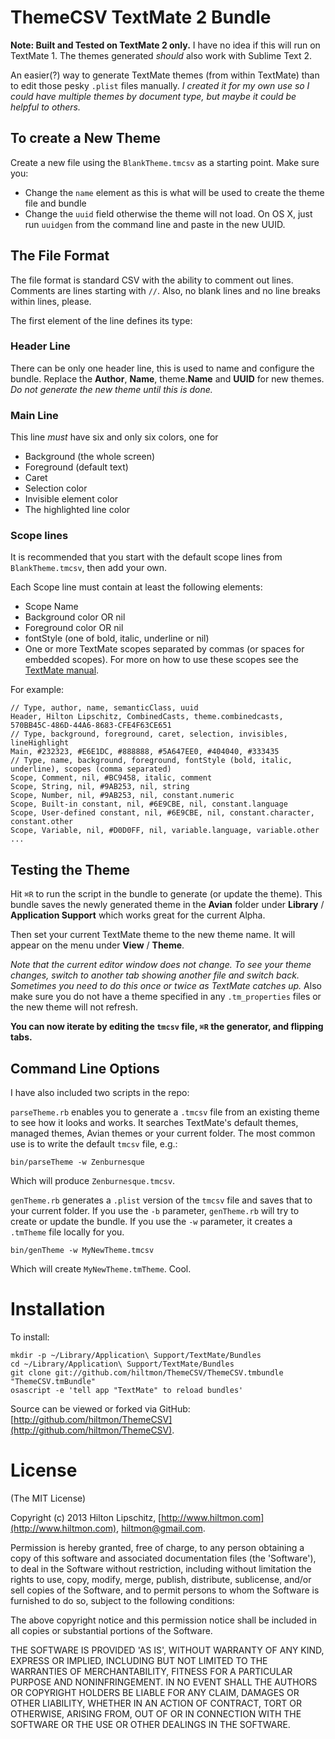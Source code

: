 # ThemeCSV TextMate 2 Bundle

**Note: Built and Tested on TextMate 2 only.** I have no idea if this will run on TextMate 1. The themes generated *should* also work with Sublime Text 2.

An easier(?) way to generate TextMate themes (from within TextMate) than to edit those pesky `.plist` files manually. *I created it for my own use so I could have multiple themes by document type, but maybe it could be helpful to others.*

## To create a New Theme

Create a new file using the `BlankTheme.tmcsv` as a starting point. Make sure you:

* Change the `name` element as this is what will be used to create the theme file and bundle
* Change the `uuid` field otherwise the theme will not load. On OS X, just run `uuidgen` from the command line and paste in the new UUID.

## The File Format

The file format is standard CSV with the ability to comment out lines. Comments are lines starting with `//`. Also, no blank lines and no line breaks within lines, please.

The first element of the line defines its type:

### Header Line

There can be only one header line, this is used to name and configure the bundle. Replace the **Author**, **Name**, theme.**Name** and **UUID** for new themes. *Do not generate the new theme until this is done.*

### Main Line

This line *must* have six and only six colors, one for

* Background (the whole screen)
* Foreground (default text)
* Caret
* Selection color
* Invisible element color
* The highlighted line color

### Scope lines

It is recommended that you start with the default scope lines from `BlankTheme.tmcsv`, then add your own.

Each Scope line must contain at least the following elements:

* Scope Name
* Background color OR nil
* Foreground color OR nil
* fontStyle (one of bold, italic, underline or nil)
* One or more TextMate scopes separated by commas (or spaces for embedded scopes). For more on how to use these scopes see the [TextMate manual](http://manual.macromates.com/en/scope_selectors).

For example:

	// Type, author, name, semanticClass, uuid  
	Header, Hilton Lipschitz, CombinedCasts, theme.combinedcasts, 570BB45C-486D-44A6-8683-CFE4F63CE651  
	// Type, background, foreground, caret, selection, invisibles, lineHighlight  
	Main, #232323, #E6E1DC, #888888, #5A647EE0, #404040, #333435  
	// Type, name, background, foreground, fontStyle (bold, italic, underline), scopes (comma separated)  
	Scope, Comment, nil, #BC9458, italic, comment  
	Scope, String, nil, #9AB253, nil, string  
	Scope, Number, nil, #9AB253, nil, constant.numeric  
	Scope, Built-in constant, nil, #6E9CBE, nil, constant.language  
	Scope, User-defined constant, nil, #6E9CBE, nil, constant.character, constant.other  
	Scope, Variable, nil, #D0D0FF, nil, variable.language, variable.other  
	...  

## Testing the Theme

Hit `⌘R` to run the script in the bundle to generate (or update the theme). This bundle saves the newly generated theme in the **Avian** folder under **Library** / **Application Support** which works great for the current Alpha. 

Then set your current TextMate theme to the new theme name. It will appear on the menu under **View** / **Theme**.

*Note that the current editor window does not change. To see your theme changes, switch to another tab showing another file and switch back. Sometimes you need to do this once or twice as TextMate catches up.* Also make sure you do not have a theme specified in any `.tm_properties` files or the new theme will not refresh.

**You can now iterate by editing the `tmcsv` file, `⌘R` the generator, and flipping tabs.**

## Command Line Options

I have also included two scripts in the repo:

`parseTheme.rb` enables you to generate a `.tmcsv` file from an existing theme to see how it looks and works. It searches TextMate's default themes, managed themes, Avian themes or your current folder. The most common use is to write the default `tmcsv` file, e.g.:

````
bin/parseTheme -w Zenburnesque
````

Which will produce `Zenburnesque.tmcsv`.

`genTheme.rb` generates a `.plist` version of the `tmcsv` file and saves that to your current folder. If you use the `-b` parameter, `genTheme.rb` will try to create or update the bundle. If you use the `-w` parameter, it creates a `.tmTheme` file locally for you.

````
bin/genTheme -w MyNewTheme.tmcsv
````

Which will create `MyNewTheme.tmTheme`. Cool.


# Installation

To install:

    mkdir -p ~/Library/Application\ Support/TextMate/Bundles  
    cd ~/Library/Application\ Support/TextMate/Bundles  
    git clone git://github.com/hiltmon/ThemeCSV/ThemeCSV.tmbundle "ThemeCSV.tmBundle"  
    osascript -e 'tell app "TextMate" to reload bundles'  

Source can be viewed or forked via GitHub: [http://github.com/hiltmon/ThemeCSV](http://github.com/hiltmon/ThemeCSV).

# License
(The MIT License)

Copyright (c) 2013 Hilton Lipschitz, [http://www.hiltmon.com](http://www.hiltmon.com), [hiltmon@gmail.com](mailto:hiltmon@gmail.com).  

Permission is hereby granted, free of charge, to any person obtaining a copy of this software and associated documentation files (the 'Software'), to deal in the Software without restriction, including without limitation the rights to use, copy, modify, merge, publish, distribute, sublicense, and/or sell copies of the Software, and to permit persons to whom the Software is furnished to do so, subject to the following conditions:

The above copyright notice and this permission notice shall be included in all copies or substantial portions of the Software.

THE SOFTWARE IS PROVIDED 'AS IS', WITHOUT WARRANTY OF ANY KIND, EXPRESS OR IMPLIED, INCLUDING BUT NOT LIMITED TO THE WARRANTIES OF MERCHANTABILITY, FITNESS FOR A PARTICULAR PURPOSE AND NONINFRINGEMENT. IN NO EVENT SHALL THE AUTHORS OR COPYRIGHT HOLDERS BE LIABLE FOR ANY CLAIM, DAMAGES OR OTHER LIABILITY, WHETHER IN AN ACTION OF CONTRACT, TORT OR OTHERWISE, ARISING FROM, OUT OF OR IN CONNECTION WITH THE SOFTWARE OR THE USE OR OTHER DEALINGS IN THE SOFTWARE.
